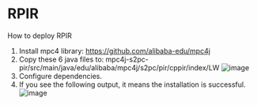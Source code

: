 # RPIR
How to deploy RPIR
1. Install mpc4 library: https://github.com/alibaba-edu/mpc4j
2. Copy these 6 java files to: mpc4j-s2pc-pir/src/main/java/edu/alibaba/mpc4j/s2pc/pir/cppir/index/LW
![image]([url](https://github.com/TAN-OpenLab/RPIR/blob/master/figures/fig1.png))
3. Configure dependencies.
4. If you see the following output, it means the installation is successful.
![image]([url](https://github.com/TAN-OpenLab/RPIR/blob/master/figures/fig2.png)) 
